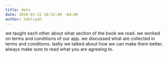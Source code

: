 ```yaml
---
title: data
date: 2018-03-22 18:52:00 -04:00
author: tahliyah
---
```


we taught each other about what section of the book we read. we worked on terms and conditions of our app. we discussed what are collected in terms and conditions. lastly we talked about how we can make them better. always make sure to read what you are agreeing to.